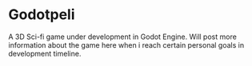 # Godotpeli

A 3D Sci-fi game under development in Godot Engine. Will post more information about the game here when i reach certain personal goals in development timeline.

